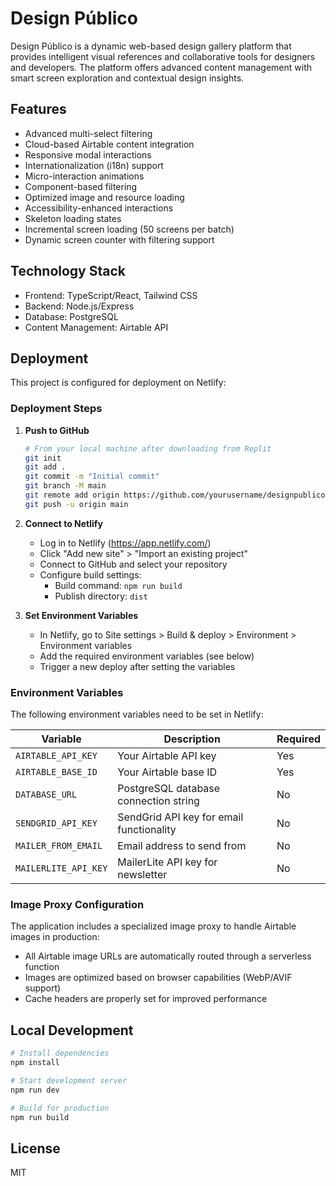 # Design Público

Design Público is a dynamic web-based design gallery platform that provides intelligent visual references and collaborative tools for designers and developers. The platform offers advanced content management with smart screen exploration and contextual design insights.

## Features

- Advanced multi-select filtering
- Cloud-based Airtable content integration
- Responsive modal interactions
- Internationalization (i18n) support
- Micro-interaction animations
- Component-based filtering
- Optimized image and resource loading
- Accessibility-enhanced interactions
- Skeleton loading states
- Incremental screen loading (50 screens per batch)
- Dynamic screen counter with filtering support

## Technology Stack

- Frontend: TypeScript/React, Tailwind CSS
- Backend: Node.js/Express
- Database: PostgreSQL
- Content Management: Airtable API

## Deployment

This project is configured for deployment on Netlify:

### Deployment Steps

1. **Push to GitHub**
   ```bash
   # From your local machine after downloading from Replit
   git init
   git add .
   git commit -m "Initial commit"
   git branch -M main
   git remote add origin https://github.com/yourusername/designpublico.git
   git push -u origin main
   ```

2. **Connect to Netlify**
   - Log in to Netlify (https://app.netlify.com/)
   - Click "Add new site" > "Import an existing project"
   - Connect to GitHub and select your repository
   - Configure build settings:
     - Build command: `npm run build`
     - Publish directory: `dist`

3. **Set Environment Variables**
   - In Netlify, go to Site settings > Build & deploy > Environment > Environment variables
   - Add the required environment variables (see below)
   - Trigger a new deploy after setting the variables

### Environment Variables

The following environment variables need to be set in Netlify:

| Variable | Description | Required |
|----------|-------------|----------|
| `AIRTABLE_API_KEY` | Your Airtable API key | Yes |
| `AIRTABLE_BASE_ID` | Your Airtable base ID | Yes |
| `DATABASE_URL` | PostgreSQL database connection string | No |
| `SENDGRID_API_KEY` | SendGrid API key for email functionality | No |
| `MAILER_FROM_EMAIL` | Email address to send from | No |
| `MAILERLITE_API_KEY` | MailerLite API key for newsletter | No |

### Image Proxy Configuration

The application includes a specialized image proxy to handle Airtable images in production:

- All Airtable image URLs are automatically routed through a serverless function
- Images are optimized based on browser capabilities (WebP/AVIF support)
- Cache headers are properly set for improved performance

## Local Development

```bash
# Install dependencies
npm install

# Start development server
npm run dev

# Build for production
npm run build
```

## License

MIT